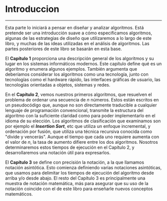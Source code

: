 # Introduccion 
-----
Esta parte lo iniciará a pensar en diseñar y analizar algoritmos. Está pretende ser una introducción suave a cómo especificamos algoritmos, algunas de las estrategias de diseño que utilizaremos a lo largo de este libro, y muchas de las ideas utilizadas en el análisis de algoritmos. Las partes posteriores de este libro se basarán en esta base.

El **Capítulo 1** proporciona una descripción general de los algoritmos y su lugar en los sistemas informáticos modernos. Este capítulo define qué es un algoritmo y enumera algunos ejemplos.
También argumenta que deberíamos considerar los algoritmos como una tecnología, junto con tecnologías como el hardware rápido, las interfaces gráficas de usuario, las tecnologías orientadas a objetos, sistemas y redes.

En el **Capítulo 2**, vemos nuestros primeros algoritmos, que resuelven el problema de ordenar una secuencia de *n* números. Estos están escritos en un pseudocódigo que, aunque no son
directamente traducible a cualquier lenguaje de programación convencional, transmite la estructura del algoritmo con la suficiente claridad como para poder implementarlo en el idioma de su elección. 
Los algoritmos de clasificación que examinamos son por ejemplo el ***Insertion Sort***, etc que utiliza un enfoque incremental, y ordenación por fusión, que utiliza una técnica recursiva conocida como "divide y vencerás". 
Aunque el tiempo que cada uno requiere aumenta con el valor de *n*, la tasa de aumento difiere entre los dos algoritmos. Nosotros determinaremos estos tiempos de ejecución en el Capítulo 2, y desarrollaremos una notación útil para expresarlos.

El **Capítulo 3** se define con precisión la notación, a la que llamamos notación asintótica. Esto comienza definiendo varias notaciones asintóticas, que usamos para delimitar los tiempos de ejecución del algoritmo desde arriba y/o desde abajo. 
El resto del Capítulo 3 es principalmente una muestra de notación matemática, más para asegurar que su uso de la notación coincide con el de este libro para enseñarle nuevos conceptos matemáticos.